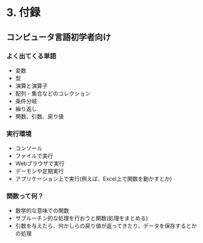 # 3. 付録

## コンピュータ言語初学者向け

### よく出てくる単語

- 変数
- 型
- 演算と演算子
- 配列・集合などのコレクション
- 条件分岐
- 繰り返し
- 関数、引数、戻り値

### 実行環境

- コンソール
- ファイルで実行
- Webブラウザで実行
- デーモンや定期実行
- アプリケーション上で実行(例えば、Excel上で関数を動かすとか)

### 関数って何？

- 数学的な意味での関数
- サブルーチン的な処理を行おうと関数(処理をまとめる)
- 引数を与えたら、何かしらの戻り値が返ってきたり、データを保存するとかの処理

